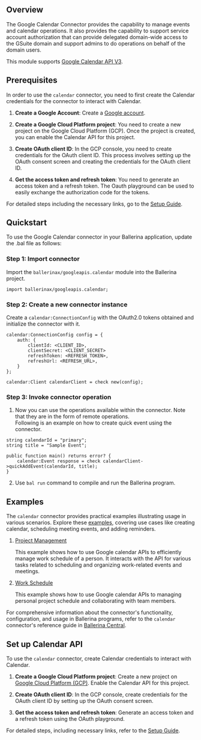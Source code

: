 ## Overview

The Google Calendar Connector provides the capability to manage events and calendar operations. It also provides the capability to support service account authorization that can provide delegated domain-wide access to the GSuite domain and support admins to do operations on behalf of the domain users.

This module supports [Google Calendar API V3](https://developers.google.com/calendar/api).

## Prerequisites

In order to use the `calendar` connector, you need to first create the Calendar credentials for the connector to interact with Calendar.

1. **Create a Google Account**: Create a [Google account](https://accounts.google.com/signup/v2/webcreateaccount?utm_source=ga-ob-search&utm_medium=google-account&flowName=GlifWebSignIn&flowEntry=SignUp).

2. **Create a Google Cloud Platform project**: You need to create a new project on the Google Cloud Platform (GCP). Once the project is created, you can enable the Calendar API for this project.

3. **Create OAuth client ID**: In the GCP console, you need to create credentials for the OAuth client ID. This process involves setting up the OAuth consent screen and creating the credentials for the OAuth client ID.

4. **Get the access token and refresh token**: You need to generate an access token and a refresh token. The Oauth playground can be used to easily exchange the authorization code for the tokens.

For detailed steps including the necessary links, go to the [Setup Guide](https://github.com/ballerina-platform/module-ballerinax-googleapis.calendar/tree/main/docs/setup/setup.md).

## Quickstart

To use the Google Calendar connector in your Ballerina application, update the .bal file as follows:

### Step 1: Import connector
Import the `ballerinax/googleapis.calendar` module into the Ballerina project.
```ballerina
import ballerinax/googleapis.calendar;
```

### Step 2: Create a new connector instance
Create a `calendar:ConnectionConfig` with the OAuth2.0 tokens obtained and initialize the connector with it.

```ballerina
calendar:ConnectionConfig config = {
    auth: {
        clientId: <CLIENT_ID>,
        clientSecret: <CLIENT_SECRET>
        refreshToken: <REFRESH_TOKEN>,
        refreshUrl: <REFRESH_URL>,
    }
};

calendar:Client calendarClient = check new(config);
```

### Step 3: Invoke connector operation

1. Now you can use the operations available within the connector. Note that they are in the form of remote operations.  
Following is an example on how to create quick event using the connector.

```ballerina
string calendarId = "primary";
string title = "Sample Event";

public function main() returns error? {
    calendar:Event response = check calendarClient->quickAddEvent(calendarId, title);
}
``` 
2. Use `bal run` command to compile and run the Ballerina program.

## Examples

The `calendar` connector provides practical examples illustrating usage in various scenarios. Explore these [examples](https://github.com/ballerina-platform/module-ballerinax-googleapis.calendar/tree/main/examples), covering use cases like creating calendar, scheduling meeting events, and adding reminders.

1. [Project Management](https://github.com/ballerina-platform/module-ballerinax-googleapis.calendar/tree/main/examples/project-management/main.bal)

    This example shows how to use Google calendar APIs to efficiently manage work schedule of a person. It interacts with the API for various tasks related to scheduling and organizing work-related events and meetings.

2. [Work Schedule](https://github.com/ballerina-platform/module-ballerinax-googleapis.calendar/tree/main/examples/work-schedule/main.bal)

    This example shows how to use Google calendar APIs to managing personal project schedule and collaborating with team members.

For comprehensive information about the connector's functionality, configuration, and usage in Ballerina programs, refer to the `calendar` connector's reference guide in [Ballerina Central](https://central.ballerina.io/ballerinax/googleapis.calendar/latest).

## Set up Calendar API

To use the `calendar` connector, create Calendar credentials to interact with Calendar.

1. **Create a Google Cloud Platform project**: Create a new project on [Google Cloud Platform (GCP)](https://console.cloud.google.com/getting-started?pli=1). Enable the Calendar API for this project.

2. **Create OAuth client ID**: In the GCP console, create credentials for the OAuth client ID by setting up the OAuth consent screen.

3. **Get the access token and refresh token**: Generate an access token and a refresh token using the OAuth playground.

For detailed steps, including necessary links, refer to the [Setup Guide](https://github.com/ballerina-platform/module-ballerinax-googleapis.calendar/tree/main/docs/setup/setup.md).
